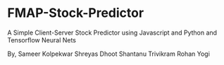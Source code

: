 # FMAP-Stock-Predictor
A Simple Client-Server Stock Predictor using Javascript and Python and Tensorflow Neural Nets

By,
Sameer Kolpekwar
Shreyas Dhoot
Shantanu Trivikram
Rohan Yogi
